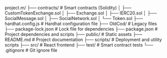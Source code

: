 project.m/
├── contracts/                # Smart contracts (Solidity)
│   ├── CustomTokenExchange.sol
│   ├── Exchange.sol
│   ├── IERC20.sol
│   ├── SocialMessage.sol
│   ├── SocialNetwork.sol
│   └── Token.sol
├── hardhat.config.js         # Hardhat configuration file
├── OldCod/                   # Legacy files
├── package-lock.json         # Lock file for dependencies
├── package.json              # Project dependencies and scripts
├── public/                   # Static assets
├── README.md                 # Project documentation
├── scripts/                  # Deployment and utility scripts
├── src/                      # React frontend
├── test/                     # Smart contract tests
└── .gitignore                # Git ignore file
